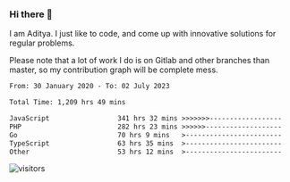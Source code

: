 ### Hi there 👋

I am Aditya. I just like to code, and come up with innovative solutions for regular problems.

Please note that a lot of work I do is on Gitlab and other branches than master, so my contribution graph will be complete mess.

<!--START_SECTION:waka-->

```txt
From: 30 January 2020 - To: 02 July 2023

Total Time: 1,209 hrs 49 mins

JavaScript                 341 hrs 32 mins >>>>>>>------------------   28.23 %
PHP                        282 hrs 23 mins >>>>>>-------------------   23.34 %
Go                         70 hrs 9 mins   >------------------------   05.80 %
TypeScript                 63 hrs 35 mins  >------------------------   05.26 %
Other                      53 hrs 12 mins  >------------------------   04.40 %
```

<!--END_SECTION:waka-->

![visitors](https://visitor-badge.glitch.me/badge?page_id=BrainBuzzer.visitor-badge&left_color=green&right_color=red)
